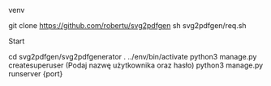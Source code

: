 venv

git clone https://github.com/robertu/svg2pdfgen
sh svg2pdfgen/req.sh


Start

cd svg2pdfgen/svg2pdfgenerator
. ../env/bin/activate
python3 manage.py createsuperuser
(Podaj nazwę użytkownika oraz hasło)
python3 manage.py runserver {port}